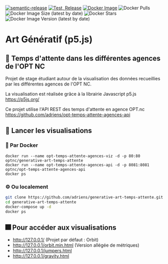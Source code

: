 [![semantic-release](https://img.shields.io/badge/%20%20%F0%9F%93%A6%F0%9F%9A%80-semantic--release-e10079.svg)](https://github.com/semantic-release/semantic-release)
[![Test, Release](https://github.com/opt-nc/generative-art-temps-attente/actions/workflows/release-publish.yml/badge.svg)](https://github.com/opt-nc/generative-art-temps-attente/actions/workflows/test-release.yml)
[![Docker Image](https://img.shields.io/badge/docker-homepage-blue)](https://hub.docker.com/r/optnc/generative-art-temps-attente)
![Docker Pulls](https://img.shields.io/docker/pulls/optnc/generative-art-temps-attente)
![Docker Image Size (latest by date)](https://img.shields.io/docker/image-size/optnc/generative-art-temps-attente/latest)
![Docker Stars](https://img.shields.io/docker/stars/optnc/generative-art-temps-attente)
![Docker Image Version (latest by date)](https://img.shields.io/docker/v/optnc/generative-art-temps-attente/latest)

# Art Génératif (p5.js)

## :speech_balloon: Temps d'attente dans les différentes agences de l'OPT NC

Projet de stage étudiant autour de la visualisation des données recueillies par les différentes agences de l'OPT NC.

La visualisation est réalisée grâce à la librairie Javascript p5.js <br>
<https://p5js.org/>

Ce projet utilise l'API REST des temps d'attente en agence OPT.nc <br>
<https://github.com/adriens/opt-temps-attente-agences-api>

## :rocket: Lancer les visualisations

### :whale: Par Docker
```
docker run --name opt-temps-attente-agences-viz -d -p 80:80 optnc/generative-art-temps-attente
docker run --name opt-temps-attente-agences-api -d -p 8081:8081 optnc/opt-temps-attente-agences-api
docker ps
```

### :gear: Ou localement
```sh
git clone https://github.com/adriens/generative-art-temps-attente.git
cd generative-art-temps-attente
docker-compose up -d
docker ps
```

## :fireworks: Pour accéder aux visualisations

* <http://127.0.0.1/> (Projet par défaut : Orbit)
* <http://127.0.0.1/orbit.min.html> (Version allégée de métriques)
* <http://127.0.0.1/jumpers.html>
* <http://127.0.0.1/gravity.html>
